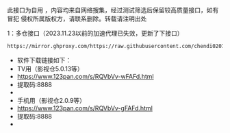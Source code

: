 此接口为自用 ，内容均来自网络搜集，经过测试筛选后保留较高质量接口，如有冒犯 侵权所属版权方，请联系删除。转载请注明出处

1：多仓接口（2023.11.23以前的加速代理已失效，更新了下接口）
````bash
https://mirror.ghproxy.com/https://raw.githubusercontent.com/chendi0207/my-TVBOX/main/tvboxqq/本地仓.txt
````

- 软件下载链接如下：
- TV用（影视仓5.0.13等）
- https://www.123pan.com/s/RQVbVv-wFAFd.html
- 提取码:8888
-
- 手机用（影视仓2.0.9等）
- https://www.123pan.com/s/RQVbVv-gFAFd.html
- 提取码:8888
- 
